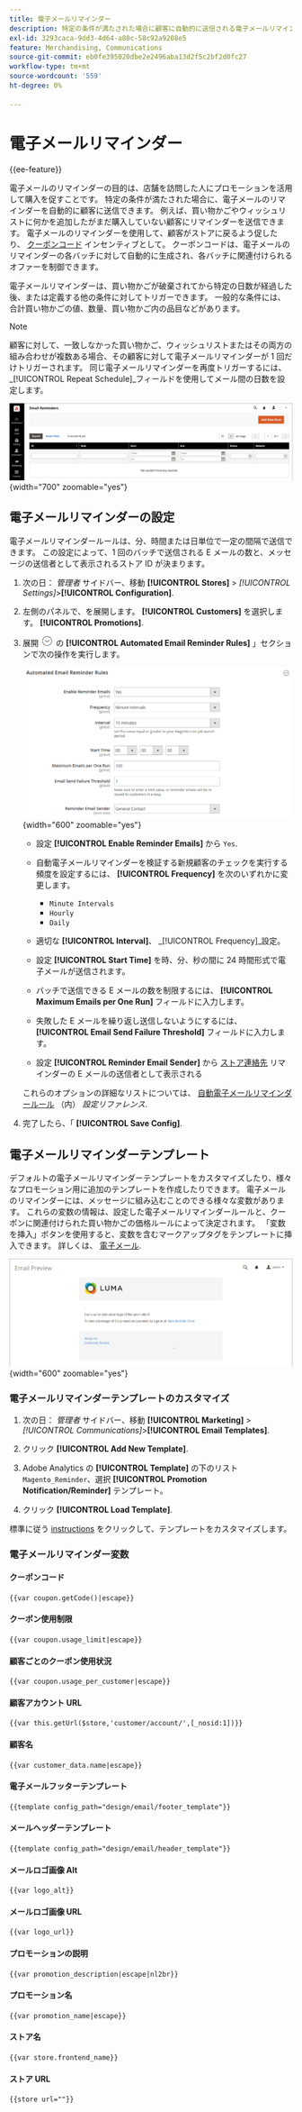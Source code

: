 ```yaml
---
title: 電子メールリマインダー
description: 特定の条件が満たされた場合に顧客に自動的に送信される電子メールリマインダーについて説明します。
exl-id: 3293caca-9dd3-4d64-a80c-58c92a9208e5
feature: Merchandising, Communications
source-git-commit: eb0fe395020dbe2e2496aba13d2f5c2bf2d0fc27
workflow-type: tm+mt
source-wordcount: '559'
ht-degree: 0%

---
```


# 電子メールリマインダー

{{ee-feature}}

電子メールのリマインダーの目的は、店舗を訪問した人にプロモーションを活用して購入を促すことです。 特定の条件が満たされた場合に、電子メールのリマインダーを自動的に顧客に送信できます。 例えば、買い物かごやウィッシュリストに何かを追加したがまだ購入していない顧客にリマインダーを送信できます。 電子メールのリマインダーを使用して、顧客がストアに戻るよう促したり、 [クーポンコード](price-rules-cart-coupon.md) インセンティブとして。 クーポンコードは、電子メールのリマインダーの各バッチに対して自動的に生成され、各バッチに関連付けられるオファーを制御できます。

電子メールリマインダーは、買い物かごが破棄されてから特定の日数が経過した後、または定義する他の条件に対してトリガーできます。 一般的な条件には、合計買い物かごの値、数量、買い物かご内の品目などがあります。

>[!NOTE]
>
>顧客に対して、一致しなかった買い物かご、ウィッシュリストまたはその両方の組み合わせが複数ある場合、その顧客に対して電子メールリマインダーが 1 回だけトリガーされます。 同じ電子メールリマインダーを再度トリガーするには、 _[!UICONTROL Repeat Schedule]_フィールドを使用してメール間の日数を設定します。

![電子メールリマインダー](./assets/email-reminders.png){width="700" zoomable="yes"}

## 電子メールリマインダーの設定

電子メールリマインダールールは、分、時間または日単位で一定の間隔で送信できます。 この設定によって、1 回のバッチで送信される E メールの数と、メッセージの送信者として表示されるストア ID が決まります。

1. 次の日： _管理者_ サイドバー、移動 **[!UICONTROL Stores]** > _[!UICONTROL Settings]_>**[!UICONTROL Configuration]**.

1. 左側のパネルで、を展開します。 **[!UICONTROL Customers]** を選択します。 **[!UICONTROL Promotions]**.

1. 展開 ![拡張セレクター](../assets/icon-display-expand.png) の **[!UICONTROL Automated Email Reminder Rules]** 」セクションで次の操作を実行します。

   ![顧客設定 — 自動電子メールリマインダールール](../configuration-reference/customers/assets/promotions-automated-email-reminder-rules.png){width="600" zoomable="yes"}

   - 設定 **[!UICONTROL Enable Reminder Emails]** から `Yes`.

   - 自動電子メールリマインダーを検証する新規顧客のチェックを実行する頻度を設定するには、 **[!UICONTROL Frequency]** を次のいずれかに変更します。

      - `Minute Intervals`
      - `Hourly`
      - `Daily`

   - 適切な **[!UICONTROL Interval]**、 _[!UICONTROL Frequency]_設定。

   - 設定 **[!UICONTROL Start Time]** を時、分、秒の間に 24 時間形式で電子メールが送信されます。

   - バッチで送信できる E メールの数を制限するには、 **[!UICONTROL Maximum Emails per One Run]** フィールドに入力します。

   - 失敗した E メールを繰り返し送信しないようにするには、 **[!UICONTROL Email Send Failure Threshold]** フィールドに入力します。

   - 設定 **[!UICONTROL Reminder Email Sender]** から [ストア連絡先](../getting-started/store-details.md#store-email-addresses) リマインダーの E メールの送信者として表示される

   これらのオプションの詳細なリストについては、 [自動電子メールリマインダールール](../configuration-reference/customers/promotions.md#automated-email-reminder-rules) （内） _設定リファレンス_.

1. 完了したら、「 **[!UICONTROL Save Config]**.

## 電子メールリマインダーテンプレート

デフォルトの電子メールリマインダーテンプレートをカスタマイズしたり、様々なプロモーション用に追加のテンプレートを作成したりできます。 電子メールのリマインダーには、メッセージに組み込むことのできる様々な変数があります。 これらの変数の情報は、設定した電子メールリマインダールールと、クーポンに関連付けられた買い物かごの価格ルールによって決定されます。 「変数を挿入」ボタンを使用すると、変数を含むマークアップタグをテンプレートに挿入できます。 詳しくは、 [電子メール](../systems/email-templates.md).

![電子メールリマインダーのプレビュー](./assets/email-reminder-preview-promotion-template.png){width="600" zoomable="yes"}

### 電子メールリマインダーテンプレートのカスタマイズ

1. 次の日： _管理者_ サイドバー、移動 **[!UICONTROL Marketing]** > _[!UICONTROL Communications]_>**[!UICONTROL Email Templates]**.

1. クリック **[!UICONTROL Add New Template]**.

1. Adobe Analytics の **[!UICONTROL Template]** の下のリスト `Magento_Reminder`、選択 **[!UICONTROL Promotion Notification/Reminder]** テンプレート。

1. クリック **[!UICONTROL Load Template]**.

標準に従う [instructions](../systems/email-template-custom.md) をクリックして、テンプレートをカスタマイズします。

### 電子メールリマインダー変数

#### クーポンコード

```
{{var coupon.getCode()|escape}}
```

#### クーポン使用制限

```
{{var coupon.usage_limit|escape}}
```

#### 顧客ごとのクーポン使用状況

```
{{var coupon.usage_per_customer|escape}}
```

#### 顧客アカウント URL

```
{{var this.getUrl($store,'customer/account/',[_nosid:1])}}
```

#### 顧客名

```
{{var customer_data.name|escape}}
```

#### 電子メールフッターテンプレート

```
{{template config_path="design/email/footer_template"}}
```

#### メールヘッダーテンプレート

```
{{template config_path="design/email/header_template"}}
```

#### メールロゴ画像 Alt

```
{{var logo_alt}}
```

#### メールロゴ画像 URL

```
{{var logo_url}}
```

#### プロモーションの説明

```
{{var promotion_description|escape|nl2br}}
```

#### プロモーション名

```
{{var promotion_name|escape}}
```

#### ストア名

```
{{var store.frontend_name}}
```

#### ストア URL

```
{{store url=""}}
```
